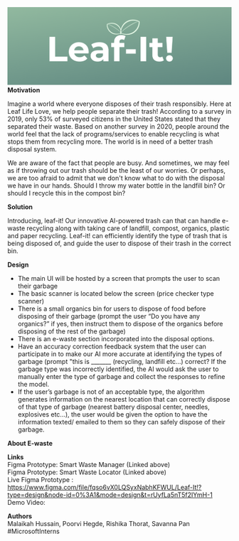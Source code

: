 
<p align="justify"> 

![Alt Text](Logo.png)
**Motivation**

Imagine a world where everyone disposes of their trash responsibly. Here at Leaf Life Love, we help people separate their trash! According to a survey in 2019, only 53% of surveyed citizens in the United States stated that they separated their waste. Based on another survey in 2020, people around the world feel that the lack of programs/services to enable recycling is what stops them from recycling more. The world is in need of a better trash disposal system. </br>

We are aware of the fact that people are busy. And sometimes, we may feel as if throwing out our trash should be the least of our worries. Or perhaps, we are too afraid to admit that we don't know what to do with the disposal we have in our hands. Should I throw my water bottle in the landfill bin? Or should I recycle this in the compost bin? </br>

**Solution**

Introducing, leaf-it! Our innovative AI-powered trash can that can handle e-waste recycling along with taking care of landfill, compost, organics, plastic and paper recycling. Leaf-it! can efficiently identify the type of trash that is being disposed of, and guide the user to dispose of their trash in the correct bin. </br>


**Design**
- The main UI will be hosted by a screen that prompts the user to scan their garbage 
- The basic scanner is located below the screen (price checker type scanner) 
- There is a small organics bin for users to dispose of food before disposing of their garbage (prompt the user “Do you have any organics?” if yes, then instruct them to dispose   of the organics before disposing of the rest of the garbage) 
- There is an e-waste section incorporated into the disposal options.
- Have an accuracy correction feedback system that the user can participate in to make our AI more accurate at identifying the types of garbage (prompt "this is _______ (recycling, landfill etc...) correct? If the garbage type was incorrectly identified, the AI would ask the user to manually enter the type of garbage and collect the responses to refine the model.
- If the user’s garbage is not of an acceptable type, the algorithm generates information on the nearest location that can correctly dispose of that type of garbage (nearest battery disposal center, needles, explosives etc...), the user would be given the option to have the information texted/ emailed to them so they can safely dispose of their garbage.

**About E-waste**  </br>



**Links**  </br>
Figma Prototype: Smart Waste Manager (Linked above)  </br>
Figma Prototype: Smart Waste Locator (Linked above)  </br>
Live Figma Prototype : https://www.figma.com/file/fqso6vX0LQSyxNabhKFWUL/Leaf-It!?type=design&node-id=0%3A1&mode=design&t=rUyfLa5nT5f2IYmH-1  </br>
Demo Video:  </br>

**Authors**  </br>
Malaikah Hussain, Poorvi Hegde, Rishika Thorat, Savanna Pan
#MicrosoftInterns

</p>

